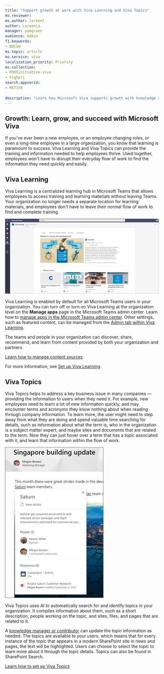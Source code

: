 ```yaml
---
title: "Support growth at work with Viva Learning and Viva Topics"
ms.reviewer: 
ms.author: loreenl
author: LoreenLa
manager: pamgreen
audience: Admin
f1.keywords:
- NOCSH
ms.topic: article
ms.service: viva
localization_priority: Priority
ms.collection:  
- M365initiative-viva
- highpri
search.appverid:
- MET150

description: "Learn how Microsoft Viva supports growth with knowledge and learning tools."
---
```

## Growth: Learn, grow, and succeed with Microsoft Viva
If you've ever been a new employee, or an employee changing roles, or even a long-time employee in a large organization, you know that learning is paramount to success. Viva Learning and Viva Topics can provide the training and information needed to help employees thrive. Used together, employees won't have to disrupt their everyday flow of work to find the information they need quickly and easily.

## Viva Learning
Viva Learning is a centralized learning hub in Microsoft Teams that allows employees to access training and learning materials without leaving Teams. Your organization no longer needs a separate location for learning materials, and employees don't have to leave their normal flow of work to find and complete training.

![Viva Learning page)](./media/learning/overview-1.png)

Viva Learning is enabled by default for all Microsoft Teams users in your organization. You can turn off or turn on Viva Learning at the organization level on the **Manage apps** page in the Microsoft Teams admin center. Learn how to [manage apps in the Microsoft Teams admin center](/microsoftteams/manage-apps). Other settings, such as featured content, can be managed from the [Admin tab within Viva Learning](https://learn.microsoft.com/en-us/viva/learning/use-tabs).

The teams and people in your organization can discover, share, recommend, and learn from content provided by both your organization and partners.

[Learn how to manage content sources](/viva/learning/content-sources-365-admin-center)

For more information, see [Set up Viva Learning](/viva/learning/set-up-viva-learning).

## Viva Topics
Viva Topics helps to address a key business issue in many companies — providing the information to users when they need it. For example, new employees need to learn a lot of new information quickly, and may encounter terms and acronyms they know nothing about when reading through company information. To learn more, the user might need to step away from what they are doing and spend valuable time searching for details, such as information about what the term is, who in the organization is a subject matter expert, and maybe sites and documents that are related to the term. Now they can just hover over a term that has a topic associated with it, and learn that information within the flow of work.

![Example of a topic)](./media/knowledge-management/saturn.png)

Viva Topics uses AI to automatically search for and identify topics in your organization. It compiles information about them, such as a short description, people working on the topic, and sites, files, and pages that are related to it.

 A [knowledge manager or contributor](/viva/topics/topic-experiences-roles) can update the topic information as needed. The topics are available to your users, which means that for every instance of the topic that appears in a modern SharePoint site in news and pages, the text will be highlighted. Users can choose to select the topic to learn more about it through the topic details. Topics can also be found in SharePoint Search.

[Learn how to set up Viva Topics](/viva/topics/set-up-topic-experiences)
